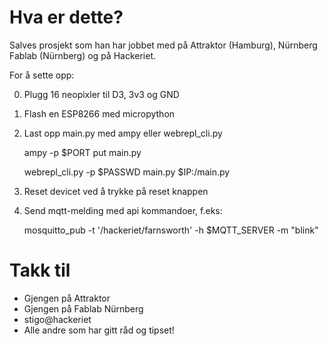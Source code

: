 # Hva er dette?

Salves prosjekt som han har jobbet med på Attraktor (Hamburg), Nürnberg
Fablab (Nürnberg) og på Hackeriet.


For å sette opp:

0. Plugg 16 neopixler til D3, 3v3 og GND
1. Flash en ESP8266 med micropython
2. Last opp main.py med ampy eller webrepl_cli.py

	ampy  -p $PORT put main.py
	
	webrepl_cli.py -p $PASSWD main.py $IP:/main.py	

3. Reset devicet ved å trykke på reset knappen 

4. Send mqtt-melding med api kommandoer, f.eks:
	
	mosquitto_pub -t '/hackeriet/farnsworth' -h $MQTT_SERVER -m "blink"

# Takk til

- Gjengen på Attraktor
- Gjengen på Fablab Nürnberg
- stigo@hackeriet
- Alle andre som har gitt råd og tipset!
